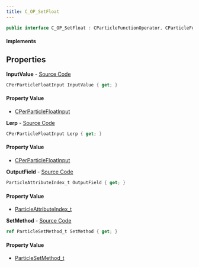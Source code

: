 ```yaml
---
title: C_OP_SetFloat
---
```


```csharp
public interface C_OP_SetFloat : CParticleFunctionOperator, CParticleFunction, ISchemaClass<CParticleFunction>, ISchemaClass<CParticleFunctionOperator>, ISchemaClass<C_OP_SetFloat>, ISchemaField, ISchemaClass, INativeHandle
```

#### Implements

## Properties

**InputValue** - [Source Code](https://github.com/swiftly-solution/swiftlys2/blob/main/managed/src/SwiftlyS2.Generated/Schemas/Interfaces/C_OP_SetFloat.cs#L16)

```csharp
CPerParticleFloatInput InputValue { get; }
```

#### Property Value

- [CPerParticleFloatInput](/docs/api/shared/schemadefinitions/cperparticlefloatinput)

**Lerp** - [Source Code](https://github.com/swiftly-solution/swiftlys2/blob/main/managed/src/SwiftlyS2.Generated/Schemas/Interfaces/C_OP_SetFloat.cs#L22)

```csharp
CPerParticleFloatInput Lerp { get; }
```

#### Property Value

- [CPerParticleFloatInput](/docs/api/shared/schemadefinitions/cperparticlefloatinput)

**OutputField** - [Source Code](https://github.com/swiftly-solution/swiftlys2/blob/main/managed/src/SwiftlyS2.Generated/Schemas/Interfaces/C_OP_SetFloat.cs#L18)

```csharp
ParticleAttributeIndex_t OutputField { get; }
```

#### Property Value

- [ParticleAttributeIndex_t](/docs/api/shared/schemadefinitions/particleattributeindex_t)

**SetMethod** - [Source Code](https://github.com/swiftly-solution/swiftlys2/blob/main/managed/src/SwiftlyS2.Generated/Schemas/Interfaces/C_OP_SetFloat.cs#L20)

```csharp
ref ParticleSetMethod_t SetMethod { get; }
```

#### Property Value

- [ParticleSetMethod_t](/docs/api/shared/schemadefinitions/particlesetmethod_t)

